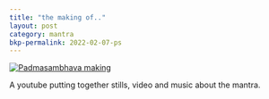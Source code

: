 ```yaml
---
title: "the making of.."
layout: post
category: mantra
bkp-permalink: 2022-02-07-ps
---
```


[![Padmasambhava making](https://img.youtube.com/vi/dQjz-EcXZFw/0.jpg)](https://youtu.be/dQjz-EcXZFw)  

A youtube putting together stills, video and music about the mantra.

